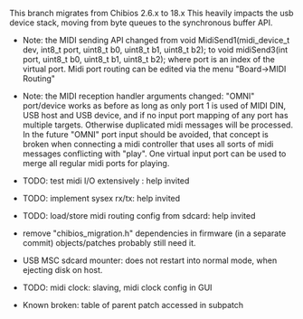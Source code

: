 This branch migrates from Chibios 2.6.x to 18.x
This heavily impacts the usb device stack, moving from byte queues to the synchronous buffer API.

* Note: the MIDI sending API changed from
void MidiSend1(midi_device_t dev, int8_t port, uint8_t b0, uint8_t b1, uint8_t b2);
to 
void midiSend3(int port, uint8_t b0, uint8_t b1, uint8_t b2);
where port is an index of the virtual port. Midi port routing can be edited via the menu "Board->MIDI Routing"

* Note: the MIDI reception handler arguments changed:
"OMNI" port/device works as before as long as only port 1 is used 
of MIDI DIN, USB host and USB device, and if no input port mapping of any port 
has multiple targets. Otherwise duplicated midi messages will be processed. 
In the future "OMNI" port input should be avoided, that concept is broken when 
connecting a midi controller that uses all sorts of midi messages conflicting 
with "play". One virtual input port can be used to merge all regular midi ports 
for playing.

* TODO: test midi I/O extensively : help invited
* TODO: implement sysex rx/tx: help invited
* TODO: load/store midi routing config from sdcard: help invited
* remove "chibios_migration.h" dependencies in firmware (in a separate commit)
  objects/patches probably still need it.
* USB MSC sdcard mounter: does not restart into normal mode, when ejecting disk on host.
* TODO: midi clock: slaving, midi clock config in GUI

* Known broken: table of parent patch accessed in subpatch
